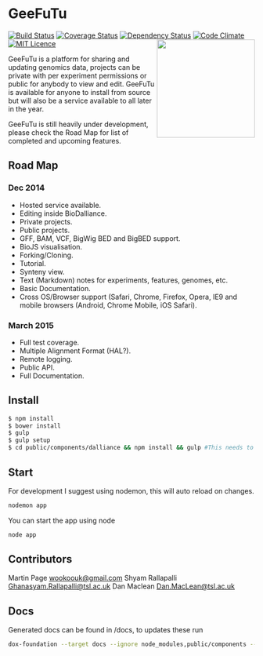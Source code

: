 # GeeFuTu
[![Build Status](https://travis-ci.org/wookoouk/GeeFuTu.svg?branch=master)](https://travis-ci.org/wookoouk/GeeFuTu)
[![Coverage Status](https://coveralls.io/repos/wookoouk/GeeFuTu/badge.png?branch=master)](https://coveralls.io/r/wookoouk/GeeFuTu?branch=master)
[![Dependency Status](https://gemnasium.com/wookoouk/GeeFuTu.svg)](https://gemnasium.com/wookoouk/GeeFuTu)
[![Code Climate](https://codeclimate.com/github/wookoouk/GeeFuTu/badges/gpa.svg)](https://codeclimate.com/github/wookoouk/GeeFuTu)
[![MIT Licence](http://img.shields.io/:license-mit-blue.svg)](https://github.com/wookoouk/GeeFuTu/blob/master/LICENCE)
<img align="right" height="200" src="https://raw.githubusercontent.com/wookoouk/GeeFuTu/master/public/GeeFuTu.png">

GeeFuTu is a platform for sharing and updating genomics data, projects can be private with per experiment permissions or public for anybody to view and edit.
GeeFuTu is available for anyone to install from source but will also be a service available to all later in the year.

GeeFuTu is still heavily under development, please check the Road Map for list of completed and upcoming features.

## Road Map
### Dec 2014
* Hosted service available.
* Editing inside BioDalliance.
* Private projects.
* Public projects.
* GFF, BAM, VCF, BigWig BED and BigBED support.
* BioJS visualisation.
* Forking/Cloning.
* Tutorial.
* Synteny view.
* Text (Markdown) notes for experiments, features, genomes, etc.
* Basic Documentation.
* Cross OS/Browser support (Safari, Chrome, Firefox, Opera, IE9 and mobile browsers (Android, Chrome Mobile, iOS Safari).

### March 2015
* Full test coverage.
* Multiple Alignment Format (HAL?).
* Remote logging.
* Public API.
* Full Documentation.

## Install
```sh
$ npm install
$ bower install
$ gulp
$ gulp setup
$ cd public/components/dalliance && npm install && gulp #This needs to be better
```

## Start
For development I suggest using nodemon, this will auto reload on changes.
```sh
nodemon app
```

You can start the app using node
```sh
node app
```

## Contributors
Martin Page <wookoouk@gmail.com>
Shyam Rallapalli <Ghanasyam.Rallapalli@tsl.ac.uk>
Dan Maclean <Dan.MacLean@tsl.ac.uk>

## Docs
Generated docs can be found in /docs, to updates these run    
```sh
dox-foundation --target docs --ignore node_modules,public/components --source ./
```
